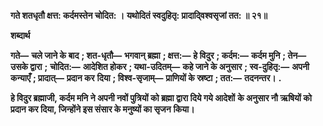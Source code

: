 **गते शतधृतौ क्षत्त: कर्दमस्तेन चोदित: ।** **यथोदितं स्वदुहितृ: प्रादादि्वश्वसृजां तत: ॥ २१॥** 

**शब्दार्थ** 

**गते—** **चले जाने के बाद** **; शत-धृतौ—** **भगवान् ब्रह्मा** **; क्षत्त:—** **हे विदुर** **; कर्दम:—** **कर्दम मुनि** **; तेन—** **उसके द्वारा** **;** **चोदित:—** **आदेशित होकर** **; यथा-उदितम्—** **कहे जाने के अनुसार** **; स्व-दुहितृ:—** **अपनी कन्याएँ** **; प्रादात्—** **प्रदान कर** **दिया** **; विश्व-सृजाम्—** **प्राणियों के स्रष्टा** **; तत:—** **तदनन्तर।** **.** 

**हे विदुर ब्रह्माजी, कर्दम मनि ने अपनी नवों पुत्रियों को ब्रह्मा द्वारा दिये गये आदेशों** **के अनुसार नौ ऋषियों को प्रदान कर दिया, जिन्होंने इस संसार के मनुष्यों का सृजन** **किया।** 
